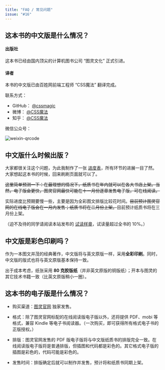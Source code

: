 ```yaml
---
title: "FAQ / 常见问题"
issue: "#16"
---
```


## 这本书的中文版是什么情况？ <a name="intro">&nbsp;</a>

#### 出版社

这本书已经由国内顶尖的计算机图书公司 “图灵文化” 正式引进。

#### 译者

本书的中文版已由百姓网前端工程师 “CSS魔法” 翻译完成。

联系方式：

* GitHub： [@cssmagic](https://github.com/cssmagic)
* 微博： [@CSS魔法](http://weibo.com/cssmagic)
* 知乎： [@CSS魔法](http://www.zhihu.com/people/cssmagic)

微信公众号：

![weixin-qrcode](https://cloud.githubusercontent.com/assets/1231359/13040994/04966808-d3ee-11e5-8eb5-7e3bf8767f4e.png)


## 中文版什么时候出版？ <a name="when">&nbsp;</a>

大家都很关注这个问题，为此我制作了一张 [进度表](https://github.com/cssmagic/CSS-Secrets#progress)，所有环节的进展一目了然。大家想起这本书的时候，回来刷刷页面就可以了。

~~这里简单预测一下：在最理想的情况下，纸质书在年内就可以在各大书店上架。当然，电子版会更快，图灵官网最快可能在十一月份逐章发售电子版，可在线阅读。~~

实际进度比预期要慢一些，主要是因为全彩图文排版比较花时间。~~目前预计图灵官网的在线电子版会在一月内发售；纸质书将在二月份上架。~~目前预计纸质书将在三月份上架。

（迫不及待的同学请阅读本站发布的 [试读样章](https://github.com/cssmagic/CSS-Secrets#%E8%AF%95%E8%AF%BB%E6%A0%B7%E7%AB%A0)，试读量超过全书的 10%。）


## 中文版是彩色印刷吗？ <a name="typeset">&nbsp;</a>

作为一本图文并茂的经典著作，中文版将与英文原版一样，采用**全彩印刷**。同时，中文版的版式也将与英文原版基本保持一致。

出于成本考虑，纸张采用 **80 克胶版纸**（并非英文原版的铜版纸）；开本与图灵的其它技术书籍一致（比英文原版稍小一圈）。


## 这本书的电子版是什么情况？ <a name="e-book">&nbsp;</a>

* 购买渠道：[图灵官网](http://www.ituring.com.cn/book/1695) 独家发售。

* 格式：除了图灵官网标配的在线阅读版电子版以外，还将提供 PDF、mobi 等格式，兼容 Kindle 等电子书阅读器。（一次购买，即可获得所有格式电子书的正版授权。）

* 排版：图灵官网发售的 PDF 版电子版将与中文版纸质书的排版完全一致。在线阅读版电子版将是普通排版，但插图和代码都是彩色的。其它格式电子版的插图是彩色的，代码可能是彩色的。

* 发售时间：排版确定后就可以制作并发售，预计将和纸质书同期上架。
